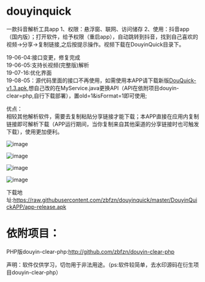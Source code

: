 # douyinquick
一款抖音解析工具app
1、权限：悬浮窗、联网、访问储存
2、使用：抖音app（国内版）；打开软件，给予权限（重启app），自动跳转到抖音，找到自己喜欢的视频->分享->复制链接,之后按提示操作。视频下载在DouyinQuick目录下。

19-06-04:接口变更，修复完成  
19-06-05:支持长视频(完整版)解析  
19-07-16:优化界面  
19-08-05：源代码里面的接口不再使用，如需使用本APP请下载新版[DouQuick-v1.3.apk](https://lyfzn.top/plugins/BO/tools/mysource/source/DouQuick-v1.3_sign.apk),想自己改的在MyService.java更换API（API在依附项目douyin-clear=php,自行下载部署），置old=1&isFormat=1即可使用;  

优点：  
相较其他解析软件，需要去复制粘贴分享链接才能下载；本APP直接在应用内复制链接即可解析下载（APP运行期间，当你复制来自其他渠道的分享链接时也可触发下载），使用更加便利。

![image](https://raw.githubusercontent.com/zbfzn/douyinquick/master/DouyinQuickAPP/03.jpg)

![image](https://raw.githubusercontent.com/zbfzn/douyinquick/master/DouyinQuickAPP/2.png)

![image](https://raw.githubusercontent.com/zbfzn/douyinquick/master/DouyinQuickAPP/00.png)

![image](https://raw.githubusercontent.com/zbfzn/douyinquick/master/DouyinQuickAPP/01.png)

下载地址:https://raw.githubusercontent.com/zbfzn/douyinquick/master/DouyinQuickAPP/app-release.apk

依附项目：  
==
PHP版douyin-clear-php:http://github.com/zbfzn/douyin-clear-php


声明：软件仅供学习，切勿用于非法用途。（ps:软件较简单，去水印源码在衍生项目douyin-clear-php）
